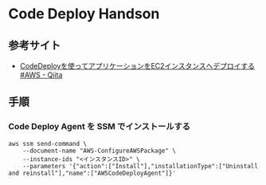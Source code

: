 # Code Deploy Handson

## 参考サイト

-  [CodeDeployを使ってアプリケーションをEC2インスタンスへデプロイする #AWS - Qiita](https://qiita.com/kooohei/items/5c28aa56f961ac300e2c)

## 手順

### Code Deploy Agent を SSM でインストールする

```
aws ssm send-command \
    --document-name "AWS-ConfigureAWSPackage" \
    --instance-ids "<インスタンスID>" \
    --parameters '{"action":["Install"],"installationType":["Uninstall and reinstall"],"name":["AWSCodeDeployAgent"]}'
```